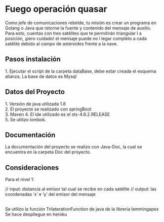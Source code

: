 <H1>Fuego operación quasar</h1>
<p>Como jefe de comunicaciones rebelde, tu misión es crear un programa en Golang o Java que retorne la fuente y contenido del mensaje de auxilio. Para esto, cuentas con tres satélites que te permitirán triangular l a posición, ¡pero cuidado! el mensaje puede no l legar completo a cada satélite debido al campo de asteroides frente a la nave.</p>

<H2>Pasos instalación</h2>
 <a>1. Ejecutar el script de la carpeta dataBase, debe estar creada el esquema alianza, La base de datos es Mysql</a> 
 
 <H2>Datos del Proyecto</h2>
 1. Versión de java utilizada 1.8 <br>
 2. El proyecto se realizado con springBoot <br>
 3. Maven
 4. El ide utilizado es el sts-4.6.2.RELEASE <br>
 5. Se utilizo lombok. <br>
 
 <H2>Documentación</h2>
 <p>La documentación del proyecto se realizo con Java-Doc, la cual se encuentra en la carpeta Doc del proyecto.</p>
 
 <H2>Consideraciones</h2>
<a>Para el nivel 1:</a>
<p>// input: distancia al emisor tal cual se recibe en cada satélite
// output: las coordenadas ‘x’ e ‘y’ del emisor del mensaje</p> <br>
<a>Se utilizo la función TrilaterationFunction de java de la librería lemmingapex </a><br>
<a>Se hace despliegue en heroku</a>
